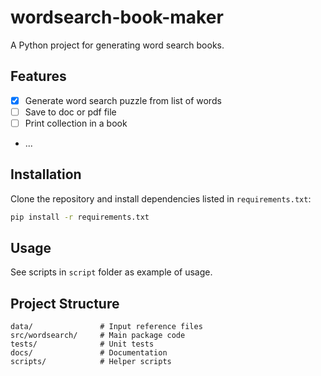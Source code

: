 # wordsearch-book-maker

A Python project for generating word search books.

## Features

- [x] Generate word search puzzle from list of words
- [ ] Save to doc or pdf file
- [ ] Print collection in a book
- ...

## Installation

Clone the repository and install dependencies listed in `requirements.txt`:

```bash
pip install -r requirements.txt
```

## Usage

See scripts in `script` folder as example of usage.

## Project Structure

```
data/               # Input reference files
src/wordsearch/     # Main package code
tests/              # Unit tests
docs/               # Documentation
scripts/            # Helper scripts
```
